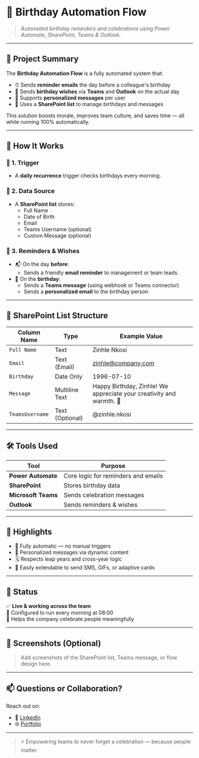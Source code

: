 # 🎉 Birthday Automation Flow

> *Automated birthday reminders and celebrations using Power Automate, SharePoint, Teams & Outlook.*

---

## 🧠 Project Summary

The **Birthday Automation Flow** is a fully automated system that:

- ⏰ Sends **reminder emails** the day before a colleague's birthday
- 🥳 Sends **birthday wishes** via **Teams** and **Outlook** on the actual day
- 💬 Supports **personalized messages** per user
- 📅 Uses a **SharePoint list** to manage birthdays and messages

This solution boosts morale, improves team culture, and saves time — all while running 100% automatically.

---

## 🔧 How It Works

### 🔹 1. **Trigger**
- A **daily recurrence** trigger checks birthdays every morning.

### 🔹 2. **Data Source**
- A **SharePoint list** stores:
  - Full Name
  - Date of Birth
  - Email
  - Teams Username (optional)
  - Custom Message (optional)

### 🔹 3. **Reminders & Wishes**
- 📬 On the day **before**:
  - Sends a friendly **email reminder** to management or team leads.
- 🎂 On the **birthday**:
  - Sends a **Teams message** (using webhook or Teams connector)
  - Sends a **personalized email** to the birthday person

---

## 📁 SharePoint List Structure

| Column Name      | Type           | Example Value         |
|------------------|----------------|------------------------|
| `Full Name`      | Text           | Zinhle Nkosi           |
| `Email`          | Text (Email)   | zinhle@company.com     |
| `Birthday`       | Date Only      | 1996-07-10             |
| `Message`        | Multiline Text | Happy Birthday, Zinhle! We appreciate your creativity and warmth. 🎈 |
| `TeamsUsername`  | Text (Optional)| @zinhle.nkosi          |

---

## 🛠️ Tools Used

| Tool              | Purpose                               |
|-------------------|----------------------------------------|
| **Power Automate**| Core logic for reminders and emails    |
| **SharePoint**    | Stores birthday data                  |
| **Microsoft Teams** | Sends celebration messages            |
| **Outlook**       | Sends reminders & wishes               |

---

## 🎯 Highlights

- 🔄 Fully automatic — no manual triggers
- 🧠 Personalized messages via dynamic content
- 🗓️ Respects leap years and cross-year logic
- 🤝 Easily extendable to send SMS, GIFs, or adaptive cards

---

## 🚀 Status

✅ **Live & working across the team**  
📅 Configured to run every morning at 08:00  
🎉 Helps the company celebrate people meaningfully

---

## 📸 Screenshots (Optional)

> Add screenshots of the SharePoint list, Teams message, or flow design here.

---

## 📫 Questions or Collaboration?

Reach out on:

- 🔗 [LinkedIn](https://linkedin.com/in/qiniso-mtshali-532394173)
- 🌐 [Portfolio](https://qiniso-power-showcase.vercel.app)

---

> ⚡ Empowering teams to never forget a celebration — because people matter.
